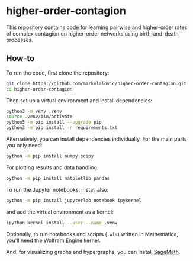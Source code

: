# higher-order-contagion
This repository contains code for learning pairwise and higher-order rates of complex contagion on higher-order networks using birth-and-death processes.

## How-to
To run the code, first clone the repository:
```bash
git clone https://github.com/markolalovic/higher-order-contagion.git
cd higher-order-contagion
```

Then set up a virtual environment and install dependencies:
```bash
python3 -m venv .venv
source .venv/bin/activate
python3 -m pip install --upgrade pip
python3 -m pip install -r requirements.txt
```

Alternatively, you can install dependencies individually. For the main parts you only need:
```bash
python -m pip install numpy scipy
```

For plotting results and data handling:
```bash
python -m pip install matplotlib pandas
```

To run the Jupyter notebooks, install also:
```bash
python -m pip install jupyterlab notebook ipykernel
```

and add the virtual environment as a kernel:
```bash
ipython kernel install --user --name .venv
```

Optionally, to run notebooks and scripts (`.wls`) written in Mathematica, you'll need the [Wolfram Engine kernel](https://www.wolfram.com/engine/index.php.en). 

And, for visualizing graphs and hypergraphs, you can install [SageMath](https://www.sagemath.org/).
